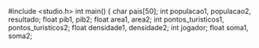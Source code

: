 #include <studio.h>
int main() {
    char pais[50];
    int populacao1, populacao2, resultado;
    float pib1, pib2;
    float area1, area2;
    int pontos_turisticos1, pontos_turisticos2;
    float densidade1, densidade2;
    int jogador;
    float soma1, soma2;

